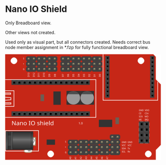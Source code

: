 # Nano IO Shield
 Only Breadboard view.
 
 Other views not created.
 
 Used only as visual part, but all connectors created. Needs correct bus node member assignment in *.fzp for fully functional breadboard view.
 
![Nano IO Shield](https://github.com/MindGas/Nano_IO_Shield-Fritzing_Part/blob/main/NanoIOShield.svg)
